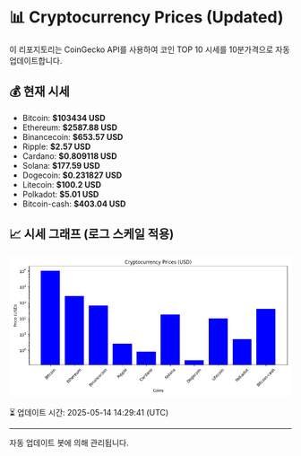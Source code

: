 
# 📊 Cryptocurrency Prices (Updated)

이 리포지토리는 CoinGecko API를 사용하여 코인 TOP 10 시세를 10분가격으로 자동 업데이트합니다.

## 💰 현재 시세
- Bitcoin: **$103434 USD**
- Ethereum: **$2587.88 USD**
- Binancecoin: **$653.57 USD**
- Ripple: **$2.57 USD**
- Cardano: **$0.809118 USD**
- Solana: **$177.59 USD**
- Dogecoin: **$0.231827 USD**
- Litecoin: **$100.2 USD**
- Polkadot: **$5.01 USD**
- Bitcoin-cash: **$403.04 USD**

## 📈 시세 그래프 (로그 스케일 적용)
![Crypto Prices](crypto_prices.png)

⏳ 업데이트 시간: 2025-05-14 14:29:41 (UTC)

---
자동 업데이트 봇에 의해 관리됩니다.
